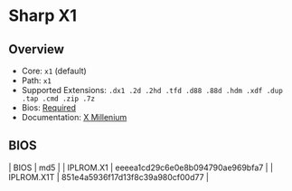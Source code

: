 # Sharp X1

## Overview

- Core: `x1` (default)
- Path: `x1`
- Supported Extensions: `.dx1 .2d .2hd .tfd .d88 .88d .hdm .xdf .dup .tap .cmd .zip .7z`
- Bios: [Required](#bios)
- Documentation: [X Millenium](https://github.com/r-type/xmil-libretro#readme)

## BIOS

| BIOS         | md5                              |
| IPLROM.X1    | eeeea1cd29c6e0e8b094790ae969bfa7 |
| IPLROM.X1T   | 851e4a5936f17d13f8c39a980cf00d77 |

